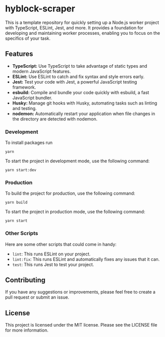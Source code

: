 # hyblock-scraper

This is a template repository for quickly setting up a Node.js worker project with TypeScript, ESLint, Jest, and more. It provides a foundation for developing and maintaining worker processes, enabling you to focus on the specifics of your task.

## Features

- **TypeScript:** Use TypeScript to take advantage of static types and modern JavaScript features.
- **ESLint:** Use ESLint to catch and fix syntax and style errors early.
- **Jest:** Test your code with Jest, a powerful JavaScript testing framework.
- **esbuild:** Compile and bundle your code quickly with esbuild, a fast JavaScript bundler.
- **Husky:** Manage git hooks with Husky, automating tasks such as linting and testing.
- **nodemon:** Automatically restart your application when file changes in the directory are detected with nodemon.

### Development

To install packages run

```shell
yarn
```

To start the project in development mode, use the following command:

```shell
yarn start:dev
```

### Production

To build the project for production, use the following command:

```shell
yarn build
```

To start the project in production mode, use the following command:

```shell
yarn start
```

### Other Scripts

Here are some other scripts that could come in handy:

- `lint`: This runs ESLint on your project.
- `lint:fix`: This runs ESLint and automatically fixes any issues that it can.
- `test`: This runs Jest to test your project.

## Contributing
If you have any suggestions or improvements, please feel free to create a pull request or submit an issue.

## License
This project is licensed under the MIT license. Please see the LICENSE file for more information.


